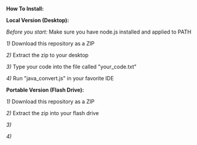 **How To Install:**


**Local Version (Desktop):**

*Before you start:* Make sure you have node.js installed and applied to PATH

*1)* Download this repository as a ZIP

*2)* Extract the zip to your desktop

*3)* Type your code into the file called "your_code.txt"

*4)* Run "java_convert.js" in your favorite IDE

**Portable Version (Flash Drive):**

*1)* Download this repository as a ZIP

*2)* Extract the zip into your flash drive

*3)* 

*4)* 
